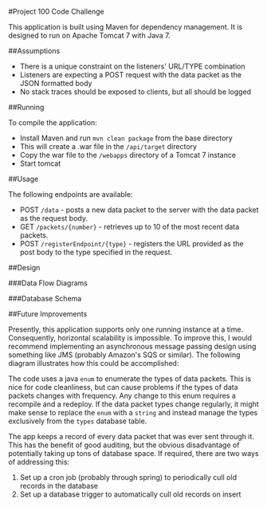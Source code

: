 #Project 100 Code Challenge

This application is built using Maven for dependency management. It is designed to run on Apache Tomcat 7 with Java 7.

##Assumptions

* There is a unique constraint on the listeners' URL/TYPE combination
* Listeners are expecting a POST request with the data packet as the JSON formatted body
* No stack traces should be exposed to clients, but all should be logged

##Running

To compile the application:
* Install Maven and run `mvn clean package` from the base directory
* This will create a .war file in the `/api/target` directory
* Copy the war file to the `/webapps` directory of a Tomcat 7 instance
* Start tomcat

##Usage

The following endpoints are available:
* POST `/data` - posts a new data packet to the server with the data packet as the request body.
* GET `/packets/{number}` - retrieves up to 10 of the most recent data packets.
* POST `/registerEndpoint/{type}` - registers the URL provided as the post body to the type specified in the request.

##Design

###Data Flow Diagrams

###Database Schema


##Future Improvements

Presently, this application supports only one running instance at a time. Consequently, horizontal scalability is
impossible. To improve this, I would recommend implementing an asynchronous message passing design using something like
JMS (probably Amazon's SQS or similar). The following diagram illustrates how this could be accomplished:

The code uses a java `enum` to enumerate the types of data packets. This is nice for code cleanliness, but can cause
problems if the types of data packets changes with frequency. Any change to this enum requires a recompile and a
redeploy. If the data packet types change regularly, it might make sense to replace the `enum` with a `string` and
instead manage the types exclusively from the `types` database table.

The app keeps a record of every data packet that was ever sent through it. This has the benefit of good auditing, but
the obvious disadvantage of potentially taking up tons of database space. If required, there are two ways of addressing
this:

1. Set up a cron job (probably through spring) to periodically cull old records in the database
2. Set up a database trigger to automatically cull old records on insert
